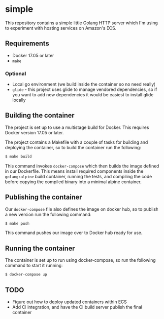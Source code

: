 # simple

This repository contains a simple little Golang HTTP server which I'm using to
experiment with hosting services on Amazon's ECS.

## Requirements

* Docker 17.05 or later
* `make`

### Optional

* Local go environment (we build inside the container so no need really)
* `glide` - this project uses glide to manage vendored dependencies, so if you
  want to add new dependencies it would be easiest to install glide locally

## Building the container

The project is set up to use a multistage build for Docker. This requires
Docker version 17.05 or later.

The project contains a Makefile with a couple of tasks for building and
deploying the container, so to build the container run the following:

```bash
$ make build
```

This command invokes `docker-compose` which then builds the image defined in
our Dockerfile. This means install required components inside the
`golang:alpine` build container, running the tests, and compiling the code
before copying the compiled binary into a minimal alpine container.

## Publishing the container

Our `docker-compose` file also defines the image on docker hub, so to publish a
new version run the following command:

```bash
$ make push
```

This command pushes our image over to Docker hub ready for use.

## Running the container

The container is set up to run using docker-compose, so run the following
command to start it running:

```bash
$ docker-compose up
```

## TODO

* Figure out how to deploy updated containers within ECS
* Add CI integration, and have the CI build server publish the final container
